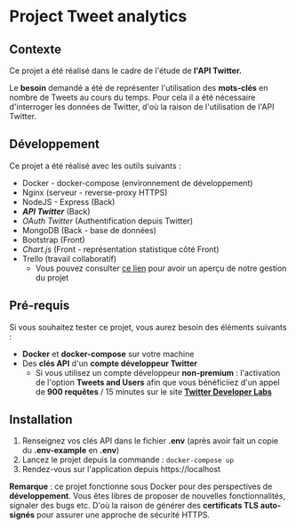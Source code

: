 # Project Tweet analytics

## Contexte

Ce projet a été réalisé dans le cadre de l'étude de **l'API Twitter.**

Le **besoin** demandé a été de représenter l'utilisation des **mots-clés** en nombre de Tweets au cours du temps.
Pour cela il a été nécessaire d'interroger les données de Twitter, d'où la raison de l'utilisation de l'API Twitter.

## Développement

Ce projet a été réalisé avec les outils suivants :

- Docker - docker-compose (environnement de développement)
- Nginx (serveur - reverse-proxy HTTPS)
- NodeJS - Express (Back)
- ***API Twitter*** (Back)
- *OAuth Twitter* (Authentification depuis Twitter)
- MongoDB (Back - base de données)
- Bootstrap (Front)
- *Chart.js* (Front - représentation statistique côté Front)
- Trello (travail collaboratif)
  - Vous pouvez consulter [ce lien](https://trello.com/b/c8HN2bbt/api-twitter) pour avoir un aperçu de notre gestion du projet

## Pré-requis

Si vous souhaitez tester ce projet, vous aurez besoin des éléments suivants :

- **Docker** et **docker-compose** sur votre machine
- Des **clés API** d'un **compte développeur Twitter**
  - Si vous utilisez un compte développeur **non-premium** : l'activation de l'option **Tweets and Users** afin que vous bénéficiiez d'un appel de **900 requêtes** / 15 minutes sur le site [**Twitter Developer Labs**](https://developer.twitter.com/en/account/labs)


## Installation

1) Renseignez vos clés API dans le fichier **.env** (après avoir fait un copie du **.env-example** en **.env**)
2) Lancez le projet depuis la commande : `docker-compose up`
3) Rendez-vous sur l'application depuis https://localhost 

**Remarque** : ce projet fonctionne sous Docker pour des perspectives de **développement**. Vous êtes libres de proposer de nouvelles fonctionnalités, signaler des bugs etc.
D'où la raison de générer des **certificats TLS auto-signés** pour assurer une approche de sécurité HTTPS.

